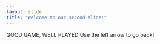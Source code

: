 ```yaml
---
layout: slide
title: "Welcome to our second slide!"
---
```

GOOD GAME, WELL PLAYED
Use the left arrow to go back!
